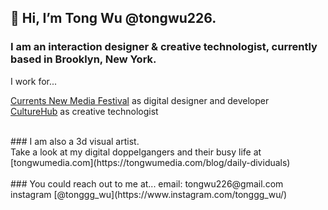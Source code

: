 ## 👋 Hi, I’m Tong Wu @tongwu226. 
### I am an interaction designer & creative technologist, currently based in Brooklyn, New York.
I work for...<br>

[Currents New Media Festival](https://currentsnewmedia.org/) as digital designer and developer<br>
[CultureHub](https://www.culturehub.org/) as creative technologist<br> 

<br>
### I am also a 3d visual artist. <br> 
Take a look at my digital doppelgangers and their busy life at [tongwumedia.com](https://tongwumedia.com/blog/daily-dividuals)<br>
<br>
### You could reach out to me at...
email: tongwu226@gmail.com <br>
instagram [@tonggg_wu](https://www.instagram.com/tonggg_wu/)<br>
